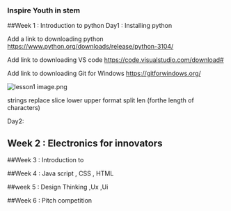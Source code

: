 ### Inspire Youth in stem

##Week 1 : Introduction to python
 Day1 : Installing python 

 Add a link to downloading python
     https://www.python.org/downloads/release/python-3104/

 Add link to downloading VS code
    https://code.visualstudio.com/download#

 Add link to downloading Git for Windows
    https://gitforwindows.org/

 ![lesson1 ](./images/lesson1.PNG)
    image.png
    
    
 strings
      replace
      slice
      lower 
      upper
      format
      split
      len (forthe length of characters)

Day2: 
      


## Week 2 : Electronics for innovators

##Week 3 : Introduction to 

##Week 4 : Java script , CSS , HTML

##week 5 : Design Thinking ,Ux ,Ui

##Week 6 : Pitch competition 
